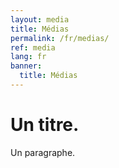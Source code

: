 ```yaml
---
layout: media
title: Médias
permalink: /fr/medias/
ref: media
lang: fr
banner:
  title: Médias
---
```


# Un titre.

Un paragraphe.
